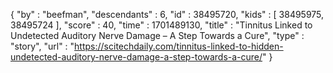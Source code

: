 {
  "by" : "beefman",
  "descendants" : 6,
  "id" : 38495720,
  "kids" : [ 38495975, 38495724 ],
  "score" : 40,
  "time" : 1701489130,
  "title" : "Tinnitus Linked to Undetected Auditory Nerve Damage – A Step Towards a Cure",
  "type" : "story",
  "url" : "https://scitechdaily.com/tinnitus-linked-to-hidden-undetected-auditory-nerve-damage-a-step-towards-a-cure/"
}
